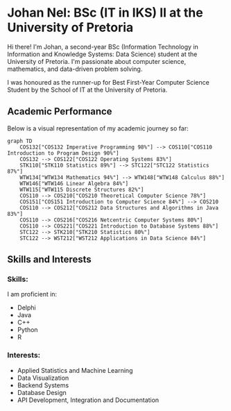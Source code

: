 # Johan Nel: BSc (IT in IKS) II at the University of Pretoria

Hi there! I'm Johan, a second-year BSc (Information Technology in Information and Knowledge Systems: Data Science) student at the University of Pretoria. I'm passionate about computer science, mathematics, and data-driven problem solving.

I was honoured as the runner-up for Best First-Year Computer Science Student by the School of IT at the University of Pretoria.

## Academic Performance

Below is a visual representation of my academic journey so far:

```mermaid
graph TD
    COS132["COS132 Imperative Programming 98%"] --> COS110["COS110 Introduction to Program Design 90%"]
    COS132 --> COS122["COS122 Operating Systems 83%"]
    STK110["STK110 Statistics 89%"] --> STC122["STC122 Statistics 87%"]
    WTW134["WTW134 Mathematics 94%"] --> WTW148["WTW148 Calculus 88%"]
    WTW146["WTW146 Linear Algebra 84%"]
    WTW115["WTW115 Discrete Structures 82%"]
    COS110 --> COS210["COS210 Theoretical Computer Science 78%"]
    COS151["COS151 Introduction to Computer Science 84%"] --> COS210
    COS110 --> COS212["COS212 Data Structures and Algorithms in Java 83%"]
    COS110 --> COS216["COS216 Netcentric Computer Systems 80%"]
    COS110 --> COS221["COS221 Introduction to Database Systems 88%"]
    STC122 --> STK210["STK210 Statistics 80%"]
    STC122 --> WST212["WST212 Applications in Data Science 84%"]
```

## Skills and Interests

### Skills:
I am proficient in:
- Delphi
- Java
- C++
- Python
- R

### Interests:
- Applied Statistics and Machine Learning
- Data Visualization
- Backend Systems
- Database Design
- API Development, Integration and Documentation
